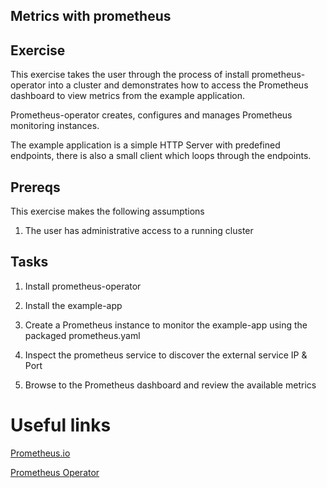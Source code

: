 ## Metrics with prometheus

## Exercise

This exercise takes the user through the process of install prometheus-operator into a cluster and demonstrates how to access the Prometheus dashboard to view metrics from the example application.

Prometheus-operator creates, configures and manages Prometheus monitoring instances.

The example application is a simple HTTP Server with predefined endpoints, there is also a small client which loops through the endpoints.

## Prereqs

This exercise makes the following assumptions

1. The user has administrative access to a running cluster

## Tasks

1. Install prometheus-operator

2. Install the example-app

3. Create a Prometheus instance to monitor the example-app using the packaged prometheus.yaml

4. Inspect the prometheus service to discover the external service IP & Port

5. Browse to the Prometheus dashboard and review the available metrics


# Useful links

[Prometheus.io](https://prometheus.io)

[Prometheus Operator](https://coreos.com/operators/prometheus/docs/latest/user-guides/getting-started.html)

